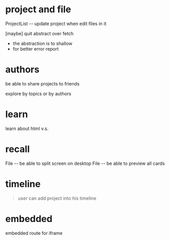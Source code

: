 # project and file

ProjectList -- update project when edit files in it

[maybe] quit abstract over fetch

- the abstraction is to shallow
- for better error report

# authors

be able to share projects to friends

explore by topics or by authors

# learn

learn about html <span> v.s. <div>

# recall

File -- be able to split screen on desktop
File -- be able to preview all cards

# timeline

> user can add project into his timeline

# embedded

embedded route for iframe
